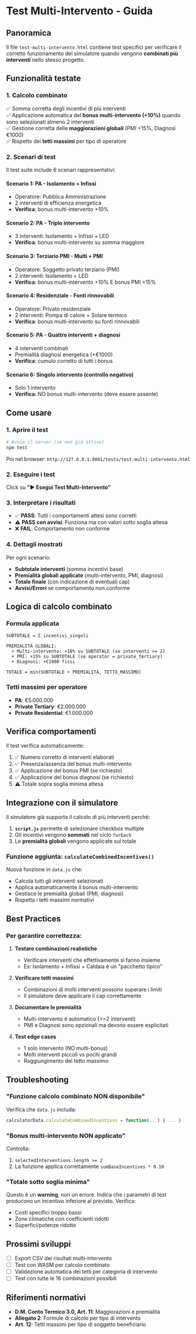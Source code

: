 # Test Multi-Intervento - Guida

## Panoramica

Il file `test-multi-intervento.html` contiene test specifici per verificare il corretto funzionamento del simulatore quando vengono **combinati più interventi** nello stesso progetto.

## Funzionalità testate

### 1. Calcolo combinato
✅ Somma corretta degli incentivi di più interventi  
✅ Applicazione automatica del **bonus multi-intervento (+10%)** quando sono selezionati almeno 2 interventi  
✅ Gestione corretta delle **maggiorazioni globali** (PMI +15%, Diagnosi €1000)  
✅ Rispetto dei **tetti massimi** per tipo di operatore

### 2. Scenari di test

Il test suite include 6 scenari rappresentativi:

#### Scenario 1: PA - Isolamento + Infissi
- Operatore: Pubblica Amministrazione
- 2 interventi di efficienza energetica
- **Verifica**: bonus multi-intervento +10%

#### Scenario 2: PA - Triplo intervento
- 3 interventi: Isolamento + Infissi + LED
- **Verifica**: bonus multi-intervento su somma maggiore

#### Scenario 3: Terziario PMI - Multi + PMI
- Operatore: Soggetto privato terziario (PMI)
- 2 interventi: Isolamento + LED
- **Verifica**: bonus multi-intervento +10% E bonus PMI +15%

#### Scenario 4: Residenziale - Fonti rinnovabili
- Operatore: Privato residenziale
- 2 interventi: Pompa di calore + Solare termico
- **Verifica**: bonus multi-intervento su fonti rinnovabili

#### Scenario 5: PA - Quattro interventi + diagnosi
- 4 interventi combinati
- Premialità diagnosi energetica (+€1000)
- **Verifica**: cumulo corretto di tutti i bonus

#### Scenario 6: Singolo intervento (controllo negativo)
- Solo 1 intervento
- **Verifica**: NO bonus multi-intervento (deve essere assente)

## Come usare

### 1. Aprire il test

```bash
# Avvia il server (se non già attivo)
npm test
```

Poi nel browser: `http://127.0.0.1:8081/tests/test-multi-intervento.html`

### 2. Eseguire i test

Click su **"▶️ Esegui Test Multi-Intervento"**

### 3. Interpretare i risultati

- ✅ **PASS**: Tutti i comportamenti attesi sono corretti
- ⚠️ **PASS con avvisi**: Funziona ma con valori sotto soglia attesa
- ❌ **FAIL**: Comportamento non conforme

### 4. Dettagli mostrati

Per ogni scenario:
- **Subtotale interventi** (somma incentivi base)
- **Premialità globali applicate** (multi-intervento, PMI, diagnosi)
- **Totale finale** (con indicazione di eventuali cap)
- **Avvisi/Errori** se comportamento non conforme

## Logica di calcolo combinato

### Formula applicata

```
SUBTOTALE = Σ incentivi_singoli

PREMIALITÀ GLOBALI:
  + Multi-intervento: +10% su SUBTOTALE (se interventi >= 2)
  + PMI: +15% su SUBTOTALE (se operator = private_tertiary)
  + Diagnosi: +€1000 fissi

TOTALE = min(SUBTOTALE + PREMIALITÀ, TETTO_MASSIMO)
```

### Tetti massimi per operatore

- **PA**: €5.000.000
- **Private Tertiary**: €2.000.000
- **Private Residential**: €1.000.000

## Verifica comportamenti

Il test verifica automaticamente:

1. ✅ Numero corretto di interventi elaborati
2. ✅ Presenza/assenza del bonus multi-intervento
3. ✅ Applicazione del bonus PMI (se richiesto)
4. ✅ Applicazione del bonus diagnosi (se richiesto)
5. ⚠️ Totale sopra soglia minima attesa

## Integrazione con il simulatore

Il simulatore già supporta il calcolo di più interventi perché:

1. **`script.js`** permette di selezionare checkbox multiple
2. Gli incentivi vengono **sommati** nel ciclo `forEach`
3. Le **premialità globali** vengono applicate sul totale

### Funzione aggiunta: `calculateCombinedIncentives()`

Nuova funzione in `data.js` che:
- Calcola tutti gli interventi selezionati
- Applica automaticamente il bonus multi-intervento
- Gestisce le premialità globali (PMI, diagnosi)
- Rispetta i tetti massimi normativi

## Best Practices

### Per garantire correttezza:

1. **Testare combinazioni realistiche**
   - Verificare interventi che effettivamente si fanno insieme
   - Es: Isolamento + Infissi + Caldaia è un "pacchetto tipico"

2. **Verificare tetti massimi**
   - Combinazioni di molti interventi possono superare i limiti
   - Il simulatore deve applicare il cap correttamente

3. **Documentare le premialità**
   - Multi-intervento è automatico (>=2 interventi)
   - PMI e Diagnosi sono opzionali ma devono essere esplicitati

4. **Test edge cases**
   - 1 solo intervento (NO multi-bonus)
   - Molti interventi piccoli vs pochi grandi
   - Raggiungimento del tetto massimo

## Troubleshooting

### "Funzione calcolo combinato NON disponibile"

Verifica che `data.js` includa:
```javascript
calculatorData.calculateCombinedIncentives = function(...) { ... }
```

### "Bonus multi-intervento NON applicato"

Controlla:
1. `selectedInterventions.length >= 2`
2. La funzione applica correttamente `sumBaseIncentives * 0.10`

### "Totale sotto soglia minima"

Questo è un **warning**, non un errore. Indica che i parametri di test producono un incentivo inferiore al previsto. Verifica:
- Costi specifici troppo bassi
- Zone climatiche con coefficienti ridotti
- Superfici/potenze ridotte

## Prossimi sviluppi

- [ ] Export CSV dei risultati multi-intervento
- [ ] Test con WASM per calcolo combinato
- [ ] Validazione automatica dei tetti per categoria di intervento
- [ ] Test con tutte le 16 combinazioni possibili

## Riferimenti normativi

- **D.M. Conto Termico 3.0, Art. 11**: Maggiorazioni e premialità
- **Allegato 2**: Formule di calcolo per tipo di intervento
- **Art. 12**: Tetti massimi per tipo di soggetto beneficiario
